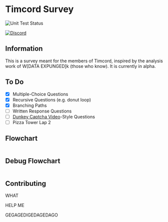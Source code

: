 # Timcord Survey

![Unit Test Status](https://img.shields.io/github/actions/workflow/status/ObjectsCountries/Timcord-Survey/main.yml?logo=nodedotjs&label=Unit%20Tests)

[![Discord](https://img.shields.io/badge/Discord-%235865F2.svg?style=for-the-badge&logo=discord&logoColor=white)](https://discord.gg/timotainment)

## Information

This is a survey meant for the members of Timcord, inspired by the analysis work of W\[DATA EXPUNGED]k (those who know). It is currently in alpha.

## To Do

* [x] Multiple-Choice Questions
* [x] Recursive Questions (e.g. donut loop)
* [x] Branching Paths
* [ ] Written Response Questions
* [ ] [Dunkey Captcha Video](https://www.youtube.com/watch?v=WqnXp6Saa8Y)-Style Questions
* [ ] Pizza Tower Lap 2

## Flowchart

```mermaid

```

## Debug Flowchart

```mermaid

```

## Contributing

WHAT

HELP ME

GEGAGEDIGEDAGEDAGO
